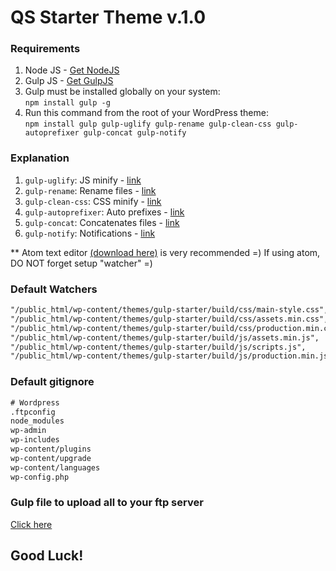 # QS Starter Theme v.1.0

### Requirements
1. Node JS - <a href="https://nodejs.org/en/" target="_blank">Get NodeJS</a>
2. Gulp JS - <a href="http://gulpjs.com/" target="_blank">Get GulpJS</a>
3. Gulp must be installed globally on your system:<br>
`npm install gulp -g`
3. Run this command from the root of your WordPress theme: <br>
`npm install gulp gulp-uglify gulp-rename gulp-clean-css gulp-autoprefixer gulp-concat gulp-notify`

### Explanation
1. `gulp-uglify`: JS minify - <a href="https://www.npmjs.com/package/gulp-uglify" >link</a>
2. `gulp-rename`: Rename files - <a href="https://www.npmjs.com/package/gulp-rename" >link</a>
3. `gulp-clean-css`: CSS minify - <a href="https://www.npmjs.com/package/gulp-clean-css" >link</a>
4. `gulp-autoprefixer`: Auto prefixes - <a href="https://www.npmjs.com/package/gulp-autoprefixer" >link</a>
5. `gulp-concat`: Concatenates files - <a href="https://www.npmjs.com/package/gulp-concat" >link</a>
6. `gulp-notify`: Notifications - <a href="https://www.npmjs.com/package/gulp-notify">link</a>

** Atom text editor <a href="https://atom.io/" target="_blank">(download here)</a> is very recommended =)
If using atom, DO NOT forget setup "watcher" =)

### Default Watchers
```html
"/public_html/wp-content/themes/gulp-starter/build/css/main-style.css",
"/public_html/wp-content/themes/gulp-starter/build/css/assets.min.css",
"/public_html/wp-content/themes/gulp-starter/build/css/production.min.css",
"/public_html/wp-content/themes/gulp-starter/build/js/assets.min.js",
"/public_html/wp-content/themes/gulp-starter/build/js/scripts.js",
"/public_html/wp-content/themes/gulp-starter/build/js/production.min.js"
```

### Default gitignore
```html
# Wordpress
.ftpconfig
node_modules
wp-admin
wp-includes
wp-content/plugins
wp-content/upgrade
wp-content/languages
wp-config.php
```

### Gulp file to upload all to your ftp server
<a href="https://gist.github.com/vol4ikman/92e381e5adee0b1e36606d82d5f45613" target="_blank"> Click here </a>

## Good Luck!
